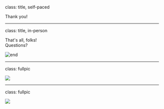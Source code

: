 class: title, self-paced

Thank you!

---

class: title, in-person

That's all, folks! <br/> Questions?

![end](images/end.jpg)

---

class: fullpic

![](https://2019-ardan-images.netlify.com/2019-ardan-1.jpg)

---

class: fullpic

![](https://2019-ardan-images.netlify.com/2019-ardan-2.jpg)
